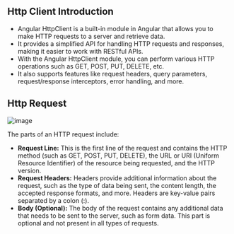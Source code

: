 ## Http Client Introduction

- Angular HttpClient is a built-in module in Angular that allows you to make HTTP requests to a server and retrieve data. 
- It provides a simplified API for handling HTTP requests and responses, making it easier to work with RESTful APIs.
- With the Angular HttpClient module, you can perform various HTTP operations such as GET, POST, PUT, DELETE, etc.
- It also supports features like request headers, query parameters, request/response interceptors, error handling, and more.

## Http Request
  
  ![image](https://github.com/shaimaa-hshalaby/Angular_Guide/assets/3264417/f4f47db9-f4f6-4831-b721-0cd4ef91ea5a)
    
The parts of an HTTP request include:

-  **Request Line:** This is the first line of the request and contains the HTTP method (such as GET, POST, PUT, DELETE), the URL or URI (Uniform Resource Identifier) of the resource being requested, and the HTTP version.
-  **Request Headers:** Headers provide additional information about the request, such as the type of data being sent, the content length, the accepted response formats, and more. Headers are key-value pairs separated by a colon (:).
-  **Body (Optional):** The body of the request contains any additional data that needs to be sent to the server, such as form data. This part is optional and not present in all types of requests.


  
